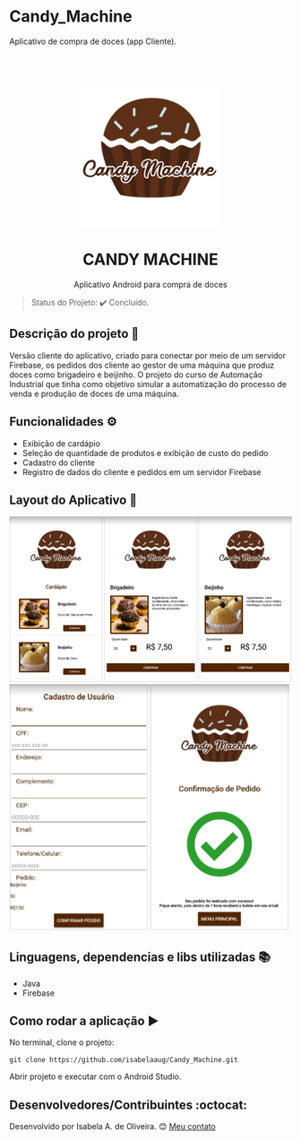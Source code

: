 # Candy_Machine
Aplicativo de compra de doces (app Cliente).

<h1 align="center">
<br>
  <img src="https://github.com/isabelaaug/Candy_Machine/blob/master/app/src/main/res/drawable-v24/logooo.jpg" alt="logo" width="250">
<br>
<br>
CANDY MACHINE
</h1>
<p align="center">Aplicativo Android para compra de doces</p>

> Status do Projeto: :heavy_check_mark: Concluído.

## Descrição do projeto :page_facing_up:

Versão cliente do aplicativo, criado para conectar por meio de um servidor Firebase, os pedidos dos cliente ao gestor de uma máquina que produz doces como brigadeiro e beijinho.
O projeto do curso de Automação Industrial que tinha como objetivo simular a automatização do processo de venda e produção de doces de uma máquina.

## Funcionalidades :gear:

- Exibição de cardápio
- Seleção de quantidade de produtos e exibição de custo do pedido
- Cadastro do cliente
- Registro de dados do cliente e pedidos em um servidor Firebase

## Layout do Aplicativo :art:

  <img src="https://github.com/isabelaaug/Candy_Machine/blob/master/app/src/main/res/drawable-v24/telas%201.png" alt="telas1" width="750">
<br>
  <img src="https://github.com/isabelaaug/Candy_Machine/blob/master/app/src/main/res/drawable-v24/telas%202.png" alt="telas2" width="500">
<br>

## Linguagens, dependencias e libs utilizadas :books:

- Java
- Firebase

## Como rodar a aplicação :arrow_forward:

No terminal, clone o projeto: 

```
git clone https://github.com/isabelaaug/Candy_Machine.git
```
Abrir projeto e executar com o Android Studio.

## Desenvolvedores/Contribuintes :octocat:
Desenvolvido por Isabela A. de Oliveira. :blush: [Meu contato](https://www.linkedin.com/in/isabela-augusta-de-oliveira-8a50a8194/)
